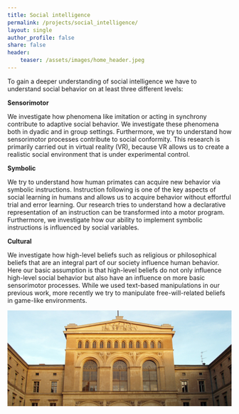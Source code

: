 ```yaml
---
title: Social intelligence
permalink: /projects/social_intelligence/
layout: single
author_profile: false
share: false
header:
    teaser: /assets/images/home_header.jpeg
---
```


To gain a deeper understanding of social intelligence we have to understand social behavior on at least three different levels:
 
 
<strong>Sensorimotor</strong>

We investigate how phenomena like imitation or acting in synchrony contribute to adaptive social behavior. We investigate these phenomena both in dyadic and in group settings. Furthermore, we try to understand how sensorimotor processes contribute to social conformity. This research is primarily carried out in virtual reality (VR), because VR allows us to create a realistic social environment that is under experimental control.

<strong>Symbolic</strong>

We try to understand how human primates can acquire new behavior via symbolic instructions. Instruction following is one of the key aspects of social learning in humans and allows us to acquire behavior without effortful trial and error learning. Our research tries to understand how a declarative representation of an instruction can be transformed into a motor program. Furthermore, we investigate how our ability to implement symbolic instructions is influenced by social variables.
 
<strong>Cultural</strong>

We investigate how high-level beliefs such as religious or philosophical beliefs that are an integral part of our society influence human behavior. Here our basic assumption is that high-level beliefs do not only influence high-level social behavior but also have an influence on more basic sensorimotor processes. While we used text-based manipulations in our previous work, more recently we try to manipulate free-will-related beliefs in game-like environments.



<img src="../../assets/images/projects/image.jpeg" alt="some text">
